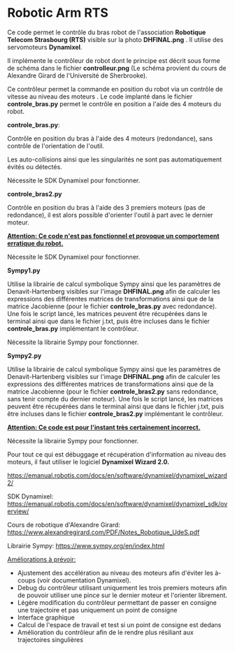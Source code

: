 # Robotic Arm RTS

Ce code permet le contrôle du bras robot de l'association **Robotique Telecom Strasbourg (RTS)** visible sur la photo **DHFINAL.png** . Il utilise des servomoteurs **Dynamixel**.

Il implémente le contrôleur de robot dont le principe est décrit sous forme de schéma dans le fichier **controlleur.png** (Le schéma provient du cours de Alexandre Girard de l'Université de Sherbrooke).

Ce contrôleur permet la commande en position du robot via un contrôle de vitesse au niveau des moteurs . Le code implanté dans le fichier **controle_bras.py** permet le contrôle en position a l'aide des 4 moteurs du robot. 



**controle_bras.py**: 

Contrôle en position du bras à l'aide des 4 moteurs (redondance), sans contrôle de l'orientation de l'outil.

Les auto-collisions ainsi que les singularités ne sont pas automatiquement évités ou détectés. 

Nécessite le SDK Dynamixel pour fonctionner.



**controle_bras2.py**

Contrôle en position du bras à l'aide des 3 premiers moteurs (pas de redondance), il est alors possible d'orienter l'outil à part avec le dernier moteur.

**<u>Attention: Ce code n'est pas fonctionnel et provoque un comportement erratique du robot.</u>**

Nécessite le SDK Dynamixel pour fonctionner.



**Sympy1.py**

Utilise la librairie de calcul symbolique Sympy ainsi que les paramètres de Denavit-Hartenberg visibles sur l'image **DHFINAL.png** afin de calculer les expressions des différentes matrices de transformations ainsi que de la matrice Jacobienne (pour le fichier **controle_bras.py** avec redondance). Une fois le script lancé, les matrices peuvent être récupérées dans le terminal ainsi que dans le fichier j.txt, puis être incluses dans le fichier **controle_bras.py** implémentant le contrôleur.

Nécessite la librairie Sympy pour fonctionner.



**Sympy2.py** 

Utilise la librairie de calcul symbolique Sympy ainsi que les paramètres de Denavit-Hartenberg visibles sur l'image **DHFINAL.png** afin de calculer les expressions des différentes matrices de transformations ainsi que de la matrice Jacobienne (pour le fichier **controle_bras2.py** sans redondance, sans tenir compte du dernier moteur). Une fois le script lancé, les matrices peuvent être récupérées dans le terminal ainsi que dans le fichier j.txt, puis être incluses dans le fichier **controle_bras2.py** implémentant le contrôleur.

**<u>Attention: Ce code est pour l'instant très certainement incorrect.</u>**

Nécessite la librairie Sympy pour fonctionner.



Pour tout ce qui est débuggage et récupération d'information au niveau des moteurs, il faut utiliser le logiciel **Dynamixel Wizard 2.0.**

https://emanual.robotis.com/docs/en/software/dynamixel/dynamixel_wizard2/





SDK Dynamixel: https://emanual.robotis.com/docs/en/software/dynamixel/dynamixel_sdk/overview/

Cours de robotique d'Alexandre Girard: https://www.alexandregirard.com/PDF/Notes_Robotique_UdeS.pdf

Librairie Sympy: https://www.sympy.org/en/index.html



<u>Améliorations à prévoir:</u>

- Ajustement des accélération au niveau des moteurs afin d'éviter les à-coups (voir documentation Dynamixel).
- Debug du contrôleur utilisant uniquement les trois premiers moteurs afin de pouvoir utiliser une pince sur le dernier moteur et l'orienter librement.
- Légère modification du contrôleur permettant de passer en consigne une trajectoire et pas uniquement un point de consigne
- Interface graphique
- Calcul de l'espace de travail et test si un point de consigne est dedans
- Amélioration du contrôleur afin de le rendre plus résiliant aux trajectoires singulières 